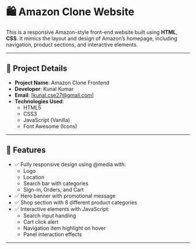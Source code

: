 # 🛍️ Amazon Clone Website

This is a responsive Amazon-style front-end website built using **HTML**, **CSS**. It mimics the layout and design of Amazon’s homepage, including navigation, product sections, and interactive elements.

----------

## 📌 Project Details

- **Project Name**: Amazon Clone Frontend
- **Developer**: Kunal Kumar  
- **Email**: [kunal.cse27@gmail.com]
- **Technologies Used**:
  - HTML5
  - CSS3
  - JavaScript (Vanilla)
  - Font Awesome (Icons)

----------

## 🎯 Features

- ✅ Fully responsive design using @media with:
  - Logo
  - Location
  - Search bar with categories
  - Sign-in, Orders, and Cart
- ✅ Hero banner with promotional message
- ✅ Shop section with 8 different product categories
- ✅ Interactive elements with JavaScript:
  - Search input handling
  - Cart click alert
  - Navigation item highlight on hover
  - Panel interaction effects
--------------------------------------------------------------------------------------------------------------------------------------------



